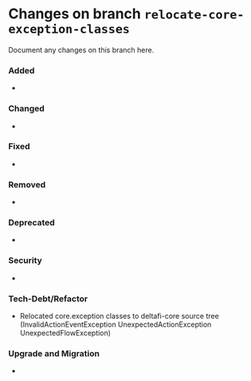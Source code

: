# Changes on branch `relocate-core-exception-classes`
Document any changes on this branch here.
### Added
- 

### Changed
- 

### Fixed
- 

### Removed
- 

### Deprecated
- 

### Security
- 

### Tech-Debt/Refactor
- Relocated core.exception classes to deltafi-core source tree (InvalidActionEventException UnexpectedActionException UnexpectedFlowException)

### Upgrade and Migration
- 
